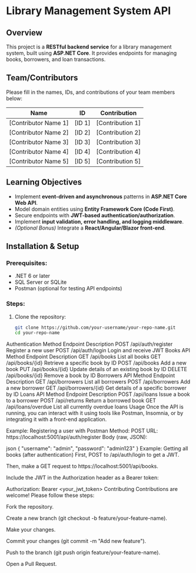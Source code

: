 # Library Management System API

## Overview
This project is a **RESTful backend service** for a library management system, built using **ASP.NET Core**. It provides endpoints for managing books, borrowers, and loan transactions.

## Team/Contributors
Please fill in the names, IDs, and contributions of your team members below:

| Name | ID | Contribution |
|------|----|-------------|
| [Contributor Name 1] | [ID 1] | [Contribution 1] |
| [Contributor Name 2] | [ID 2] | [Contribution 2] |
| [Contributor Name 3] | [ID 3] | [Contribution 3] |
| [Contributor Name 4] | [ID 4] | [Contribution 4] |
| [Contributor Name 5] | [ID 5] | [Contribution 5] |

## Learning Objectives
- Implement **event-driven and asynchronous** patterns in **ASP.NET Core Web API**.
- Model domain entities using **Entity Framework Core (Code First)**.
- Secure endpoints with **JWT-based authentication/authorization**.
- Implement **input validation, error handling, and logging middleware**.
- *(Optional Bonus)* Integrate a **React/Angular/Blazor front-end**.

## Installation & Setup
### Prerequisites:
- .NET 6 or later
- SQL Server or SQLite
- Postman (optional for testing API endpoints)

### Steps:
1. Clone the repository:
   ```sh
   git clone https://github.com/your-username/your-repo-name.git
   cd your-repo-name
Authentication
Method	Endpoint	Description
POST	/api/auth/register	Register a new user
POST	/api/auth/login	Login and receive JWT
Books API
Method	Endpoint	Description
GET	/api/books	List all books
GET	/api/books/{id}	Retrieve a specific book by ID
POST	/api/books	Add a new book
PUT	/api/books/{id}	Update details of an existing book by ID
DELETE	/api/books/{id}	Remove a book by ID
Borrowers API
Method	Endpoint	Description
GET	/api/borrowers	List all borrowers
POST	/api/borrowers	Add a new borrower
GET	/api/borrowers/{id}	Get details of a specific borrower by ID
Loans API
Method	Endpoint	Description
POST	/api/loans	Issue a book to a borrower
POST	/api/returns	Return a borrowed book
GET	/api/loans/overdue	List all currently overdue loans
Usage
Once the API is running, you can interact with it using tools like Postman, Insomnia, or by integrating it with a front-end application.

Example: Registering a user with Postman
Method: POST URL: https://localhost:5001/api/auth/register Body (raw, JSON):

json
{
  "username": "admin",
  "password": "admin123"
}
Example: Getting all books (after authentication)
First, POST to /api/auth/login to get a JWT.

Then, make a GET request to https://localhost:5001/api/books.

Include the JWT in the Authorization header as a Bearer token:

Authorization: Bearer <your_jwt_token>
Contributing
Contributions are welcome! Please follow these steps:

Fork the repository.

Create a new branch (git checkout -b feature/your-feature-name).

Make your changes.

Commit your changes (git commit -m "Add new feature").

Push to the branch (git push origin feature/your-feature-name).

Open a Pull Request.
